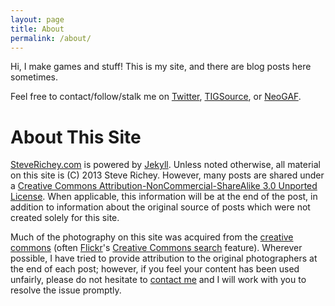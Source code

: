 ```yaml
---
layout: page
title: About
permalink: /about/
---
```


Hi, I make games and stuff! This is my site, and there are blog posts here sometimes.

Feel free to contact/follow/stalk me on  [Twitter](https://twitter.com/thesteverichey/), [TIGSource](http://forums.tigsource.com/index.php?action=profile;u=62766), or [NeoGAF](http://www.neogaf.com/forum/member.php?u=536974).

# About This Site

[SteveRichey.com](http://www.steverichey.com) is powered by [Jekyll](http://jekyllrb.com/).  Unless noted otherwise, all material on this site is (C) 2013 Steve Richey.  However, many posts are shared under a [Creative Commons Attribution-NonCommercial-ShareAlike 3.0 Unported License](http://creativecommons.org/licenses/by-nc-sa/3.0/deed.en_US).  When applicable, this information will be at the end of the post, in addition to information about the original source of posts which were not created solely for this site.

Much of the photography on this site was acquired from the [creative commons](http://creativecommons.org/) (often [Flickr](http://www.flickr.com/)'s [Creative Commons search](http://www.flickr.com/search/?q=bacon&l=deriv&ct=0&mt=all&adv=1) feature).  Wherever possible, I have tried to provide attribution to the original photographers at the end of each post; however, if you feel your content has been used unfairly, please do not hesitate to [contact me](index.php?page_id=1520) and I will work with you to resolve the issue promptly.
